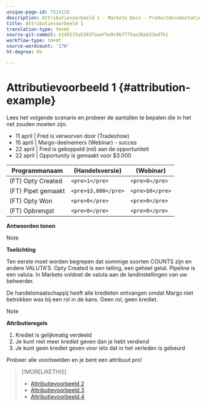 ```yaml
---
unique-page-id: 7514126
description: Attributievoorbeeld 1 - Marketo Docs - Productdocumentatie
title: Attributievoorbeeld 1
translation-type: tm+mt
source-git-commit: e149133a5383faaef5e9c9b7775ae36e633ed7b1
workflow-type: tm+mt
source-wordcount: '170'
ht-degree: 0%

---
```



# Attributievoorbeeld 1 {#attribution-example}

Lees het volgende scenario en probeer de aantallen te bepalen die in het net zouden moeten zijn.

* 11 april | Fred is verworven door (Tradeshow)
* 15 april | Margo-deelnemers (Webinar) - succes
* 22 april | Fred is gekoppeld (rol) aan de opportuniteit
* 22 april | Opportunity is gemaakt voor $3.000

| Programmanaam | (Handelsversie) | (Webinar) |
|---|---|---|
| (FT) Opty Created | `<pre>1</pre>` | `<pre>0</pre>` |
| (FT) Pipet gemaakt | `<pre>$3,000</pre>` | `<pre>$0</pre>` |
| (FT) Opty Won | `<pre>0</pre>` | `<pre>0</pre>` |
| (FT) Opbrengst | `<pre>0</pre>` | `<pre>0</pre>` |

**Antwoorden tonen**

>[!NOTE]
>
>**Toelichting**
>
>Ten eerste moet worden begrepen dat sommige soorten COUNTS zijn en andere VALUTA&#39;S. Opty Created is een telling, een geheel getal. Pipeline is een valuta. In Marketo voldoet de valuta aan de landinstellingen van uw beheerder.
>
>De handelsmaatschappij heeft alle kredieten ontvangen omdat Margo niet betrokken was bij een rol in de kans. Geen rol, geen krediet.

>[!NOTE]
>
>**Attributieregels**
>
>1. Krediet is gelijkmatig verdeeld
>1. Je kunt niet meer krediet geven dan je hebt verdiend
>1. Je kunt geen krediet geven voor iets dat in het verleden is gebeurd


Probeer alle voorbeelden en je bent een attribuut pro!

>[!MORELIKETHIS]
>
>* [Attributievoorbeeld 2](attribution-example-2.md)
>* [Attributievoorbeeld 3](attribution-example-3.md)
>* [Attributievoorbeeld 4](attribution-example-4.md)

